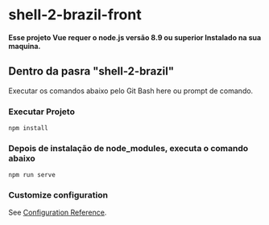 # shell-2-brazil-front

#### Esse projeto Vue requer o node.js versão 8.9 ou superior Instalado na sua maquina.

## Dentro da pasra "shell-2-brazil"
Executar os comandos abaixo pelo Git Bash here ou prompt de comando.

### Executar Projeto
```
npm install
```

### Depois de instalação de node_modules, executa o comando abaixo
```
npm run serve
```


### Customize configuration
See [Configuration Reference](https://cli.vuejs.org/config/).
